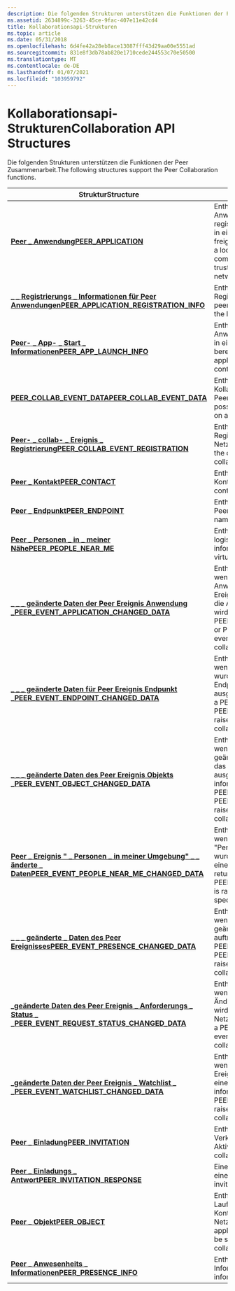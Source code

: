 ```yaml
---
description: Die folgenden Strukturen unterstützen die Funktionen der Peer Zusammenarbeit. Structuredescriptionpeer \_ applicationenthält Daten, die eine lokal installierte Software Anwendung oder-Komponente beschreiben, die registriert und mit vertrauenswürdigen Kontakten in einem Peer Zusammenarbeits Netzwerk gemeinsam genutzt werden kann. \_ \_ Info zur Peer Anwendungs Registrierung \_ enthält Peer Anwendungsinformationen für die Registrierung beim lokalen Computer. Peer \_ App \_ Launch \_ infoenthält die Startinformationen der Peer Anwendungs Anwendung, die von einem Kontakt in einer vorherigen Peer Einladungs Anforderung bereitgestellt werden. Peer \_ collab- \_ Ereignis \_ datacontains Variant-Daten für jedes mögliche Peer Collaboration Network-Ereignis, das auf einem Peer ausgelöst wird. \_Die Peer collab- \_ Ereignis \_ registrationenthält die Daten, die von einem Peer für die Registrierung für bestimmte Peer Zusammenarbeits Netzwerk-Ereignisse verwendet werden. Peer \_ contactenthält Informationen zu einem bestimmten Kontakt. Peer \_ endpointenthält die Adresse und den anzeigen Amen eines Peer Endpunkts. Peer \_ People \_ near \_ meenthält Informationen zu einem Peer im gleichen logischen oder virtuellen Subnetz. \_ \_ Von der Peer Ereignis Anwendung \_ geänderte \_ datacontains-Informationen, die zurückgegeben werden, wenn eine Peer- \_ Ereignis Endpunkt- \_ Anwendung geändert wurde, oder ein Peer Ereignis, bei dem das geänderte Ereignis für die \_ \_ \_ \_ \_ Anwendung \_ auf einem Peer ausgelöst wird Peer \_ Ereignis \_ Endpunkt \_ geänderte \_ datacontains-Informationen, die zurückgegeben werden, wenn ein Peer \_ Ereignis \_ Endpunkt \_ geändert wurde, oder ein Peer Ereignis, bei dem \_ \_ mein \_ Endpunkt Änderungs \_ Ereignis auf einem Peer ausgelöst wird Peer \_ Ereignis \_ Objekt \_ geänderte \_ datacontains-Informationen, die zurückgegeben werden, wenn ein Peer \_ Ereignis \_ Endpunkt- \_ Objekt geändert wurde, oder ein Peer Ereignis, bei dem das \_ geänderte Ereignis \_ \_ \_ \_ des Objekts auf einem Peer ausgelöst wird Peer \_ Ereignis \_ Personen \_ in \_ meiner Nähe \_ änderte \_ datacontains-Informationen, die zurückgegeben werden, wenn eine Peer Ereignis Person in \_ \_ \_ der Nähe von \_ mir \_ geänderte Ereignisse auf einem Peer ausgelöst wird, der Teil eines subnetzspezifischen Peer Zusammenarbeits Netzwerks ist Peer- \_ Ereignis \_ Präsenz \_ geänderte \_ datacontains-Informationen, die zurückgegeben werden, wenn eine Peer \_ Ereignis Endpunkt- \_ \_ Präsenz \_ geändert \_ \_ \_ \_ wurde Peer \_ Ereignis \_ Anforderungs \_ Status \_ geänderte \_ datacontains-Informationen, die zurückgegeben werden, wenn ein Peer \_ Ereignis \_ Request-Status Änderungs \_ \_ Ereignis auf einem Peer ausgelöst wird, der Teil eines Peer Zusammenarbeits Netzwerks ist. Peer \_ Event \_ Watchlist \_ geänderte \_ datacontains-Informationen, die zurückgegeben werden, wenn ein \_ \_ \_ geändertes Ereignis Watchlist-Ereignis auf einem Peer ausgelöst wird, der Teil eines Peer Zusammenarbeits Netzwerks ist Peer \_ invitationenthält eine Anforderung zum initiieren oder Verknüpfen einer Peer Kollaborations Aktivität. Peer \_ Einladungs \_ Antwort eine Antwort auf eine Einladung zur Teilnahme an einer Peer Kollaborations Aktivität. \_Das Peer Objekt enthält anwendungsspezifische Laufzeitinformationen, die mit vertrauenswürdigen Kontakten in einem Peer Zusammenarbeits Netzwerk freigegeben werden können. Peer \_ Anwesenheits \_ Info enthält Informationen zu bestimmten Peer Anwesenheits Informationen.
ms.assetid: 2634899c-3263-45ce-9fac-407e11e42cd4
title: Kollaborationsapi-Strukturen
ms.topic: article
ms.date: 05/31/2018
ms.openlocfilehash: 6d4fe42a28eb8ace13087fff43d29aa00e5551ad
ms.sourcegitcommit: 831e8f3db78ab820e1710cede244553c70e50500
ms.translationtype: MT
ms.contentlocale: de-DE
ms.lasthandoff: 01/07/2021
ms.locfileid: "103959792"
---
```

# <a name="collaboration-api-structures"></a><span data-ttu-id="69364-103">Kollaborationsapi-Strukturen</span><span class="sxs-lookup"><span data-stu-id="69364-103">Collaboration API Structures</span></span>

<span data-ttu-id="69364-104">Die folgenden Strukturen unterstützen die Funktionen der Peer Zusammenarbeit.</span><span class="sxs-lookup"><span data-stu-id="69364-104">The following structures support the Peer Collaboration functions.</span></span>

| <span data-ttu-id="69364-105">Struktur</span><span class="sxs-lookup"><span data-stu-id="69364-105">Structure</span></span>                                                                                      | <span data-ttu-id="69364-106">BESCHREIBUNG</span><span class="sxs-lookup"><span data-stu-id="69364-106">Description</span></span>                                                                                                                                                                                        |
|------------------------------------------------------------------------------------------------|----------------------------------------------------------------------------------------------------------------------------------------------------------------------------------------------------|
| [<span data-ttu-id="69364-107">**Peer \_ Anwendung**</span><span class="sxs-lookup"><span data-stu-id="69364-107">**PEER\_APPLICATION**</span></span>](/windows/desktop/api/P2P/ns-p2p-peer_application)                                                  | <span data-ttu-id="69364-108">Enthält Daten, die eine lokal installierte Software Anwendung oder-Komponente beschreiben, die registriert und mit vertrauenswürdigen Kontakten in einem Peer Zusammenarbeits Netzwerk freigegeben werden kann.</span><span class="sxs-lookup"><span data-stu-id="69364-108">Contains data describing a locally installed software application or component that can be registered and shared with trusted contacts within a peer collaboration network.</span></span>                        |
| [<span data-ttu-id="69364-109">**\_ \_ Registrierungs \_ Informationen für Peer Anwendungen**</span><span class="sxs-lookup"><span data-stu-id="69364-109">**PEER\_APPLICATION\_REGISTRATION\_INFO**</span></span>](/windows/desktop/api/P2P/ns-p2p-peer_application_registration_info)            | <span data-ttu-id="69364-110">Enthält Peer Anwendungsinformationen für die Registrierung beim lokalen Computer.</span><span class="sxs-lookup"><span data-stu-id="69364-110">Contains peer application information for registration with the local computer.</span></span>                                                                                                                    |
| [<span data-ttu-id="69364-111">**Peer- \_ App- \_ Start \_ Informationen**</span><span class="sxs-lookup"><span data-stu-id="69364-111">**PEER\_APP\_LAUNCH\_INFO**</span></span>](/windows/desktop/api/P2P/ns-p2p-peer_app_launch_info)                                        | <span data-ttu-id="69364-112">Enthält die Startinformationen der Peer Anwendungs Anwendung, die von einem Kontakt in einer vorherigen Peer Einladungs Anforderung bereitgestellt werden.</span><span class="sxs-lookup"><span data-stu-id="69364-112">Contains the peer application application launch information provided by a contact in a previous peer invite request.</span></span>                                                                              |
| [<span data-ttu-id="69364-113">**PEER_COLLAB_EVENT_DATA**</span><span class="sxs-lookup"><span data-stu-id="69364-113">**PEER_COLLAB_EVENT_DATA**</span></span>](/windows/win32/api/p2p/ns-p2p-peer_collab_event_data-r1)                                    | <span data-ttu-id="69364-114">Enthält Variant-Daten für jedes mögliche Peer Kollaborations Netzwerk Ereignis, das auf einem Peer ausgelöst wird.</span><span class="sxs-lookup"><span data-stu-id="69364-114">Contains variant data for each possible peer collaboration network event raised on a peer.</span></span>                                                                                                         |
| [<span data-ttu-id="69364-115">**Peer- \_ collab- \_ Ereignis \_ Registrierung**</span><span class="sxs-lookup"><span data-stu-id="69364-115">**PEER\_COLLAB\_EVENT\_REGISTRATION**</span></span>](/windows/desktop/api/P2P/ns-p2p-peer_collab_event_registration)                    | <span data-ttu-id="69364-116">Enthält die Daten, die von einem Peer zum Registrieren für bestimmte Peer Zusammenarbeits Netzwerk-Ereignisse verwendet werden.</span><span class="sxs-lookup"><span data-stu-id="69364-116">Contains the data used by a peer to register for specific peer collaboration network events.</span></span>                                                                                                       |
| [<span data-ttu-id="69364-117">**Peer \_ Kontakt**</span><span class="sxs-lookup"><span data-stu-id="69364-117">**PEER\_CONTACT**</span></span>](/windows/desktop/api/P2P/ns-p2p-peer_contact)                                                          | <span data-ttu-id="69364-118">Enthält Informationen zu einem bestimmten Kontakt.</span><span class="sxs-lookup"><span data-stu-id="69364-118">Contains information about a specific contact.</span></span>                                                                                                                                                     |
| [<span data-ttu-id="69364-119">**Peer \_ Endpunkt**</span><span class="sxs-lookup"><span data-stu-id="69364-119">**PEER\_ENDPOINT**</span></span>](/windows/desktop/api/P2P/ns-p2p-peer_endpoint)                                                        | <span data-ttu-id="69364-120">Enthält die Adresse und den anzeigen Amen eines Peer Endpunkts.</span><span class="sxs-lookup"><span data-stu-id="69364-120">Contains the address and friendly name of a peer endpoint.</span></span>                                                                                                                                         |
| [<span data-ttu-id="69364-121">**Peer \_ Personen \_ in \_ meiner Nähe**</span><span class="sxs-lookup"><span data-stu-id="69364-121">**PEER\_PEOPLE\_NEAR\_ME**</span></span>](/windows/desktop/api/P2P/ns-p2p-peer_people_near_me)                                          | <span data-ttu-id="69364-122">Enthält Informationen zu einem Peer im gleichen logischen oder virtuellen Subnetz.</span><span class="sxs-lookup"><span data-stu-id="69364-122">Contains information about a peer in the same logical or virtual subnet.</span></span>                                                                                                                           |
| [<span data-ttu-id="69364-123">**\_ \_ \_ geänderte Daten der Peer Ereignis Anwendung \_**</span><span class="sxs-lookup"><span data-stu-id="69364-123">**PEER\_EVENT\_APPLICATION\_CHANGED\_DATA**</span></span>](/windows/desktop/api/P2P/ns-p2p-peer_event_application_changed_data)         | <span data-ttu-id="69364-124">Enthält Informationen, die zurückgegeben werden, wenn eine Peer \_ Ereignis \_ Endpunkt- \_ Anwendung \_ geändert wurde oder ein Peer Ereignis, bei dem das \_ \_ \_ \_ geänderte Ereignis für die Anwendung auf einem Peer ausgelöst wird</span><span class="sxs-lookup"><span data-stu-id="69364-124">Contains information returned when a PEER\_EVENT\_ENDPOINT\_APPLICATION\_CHANGED or PEER\_EVENT\_MY\_APPLICATION\_CHANGED event is raised on a peer participating in a peer collaboration network.</span></span> |
| [<span data-ttu-id="69364-125">**\_ \_ \_ geänderte Daten für Peer Ereignis Endpunkt \_**</span><span class="sxs-lookup"><span data-stu-id="69364-125">**PEER\_EVENT\_ENDPOINT\_CHANGED\_DATA**</span></span>](/windows/desktop/api/P2P/ns-p2p-peer_event_endpoint_changed_data)               | <span data-ttu-id="69364-126">Enthält Informationen, die zurückgegeben werden, wenn ein Peer \_ Ereignis \_ Endpunkt \_ geändert wurde oder ein Peer Ereignis, bei dem \_ \_ mein \_ Endpunkt Änderungs \_ Ereignis auf einem Peer ausgelöst wird</span><span class="sxs-lookup"><span data-stu-id="69364-126">Contains information returned when a PEER\_EVENT\_ENDPOINT\_CHANGED or PEER\_EVENT\_MY\_ENDPOINT\_CHANGED event is raised on a peer participating in a peer collaboration network.</span></span>                 |
| [<span data-ttu-id="69364-127">**\_ \_ \_ geänderte Daten des Peer Ereignis Objekts \_**</span><span class="sxs-lookup"><span data-stu-id="69364-127">**PEER\_EVENT\_OBJECT\_CHANGED\_DATA**</span></span>](/windows/desktop/api/P2P/ns-p2p-peer_event_object_changed_data)                   | <span data-ttu-id="69364-128">Enthält Informationen, die zurückgegeben werden, wenn ein Peer \_ Ereignis \_ Endpunkt- \_ Objekt \_ geändert wurde oder ein Peer Ereignis, bei dem das \_ \_ \_ Objekt \_ geändert wurde, auf einem Peer ausgelöst wird, der Teil eines Peer</span><span class="sxs-lookup"><span data-stu-id="69364-128">Contains information returned when a PEER\_EVENT\_ENDPOINT\_OBJECT\_CHANGED or PEER\_EVENT\_MY\_OBJECT\_CHANGED event is raised on a peer participating in a peer collaboration network.</span></span>           |
| [<span data-ttu-id="69364-129">**Peer \_ Ereignis " \_ Personen \_ in meiner Umgebung" \_ \_ änderte \_ Daten**</span><span class="sxs-lookup"><span data-stu-id="69364-129">**PEER\_EVENT\_PEOPLE\_NEAR\_ME\_CHANGED\_DATA**</span></span>](/windows/desktop/api/P2P/ns-p2p-peer_event_people_near_me_changed_data) | <span data-ttu-id="69364-130">Enthält Informationen, die zurückgegeben werden, wenn ein Peer Ereignis, bei dem das \_ \_ Ereignis "Personen in meiner Umgebung" \_ \_ \_ geändert wurde, auf einem Peer ausgelöst wird, der Teil eines subnetzspezifischen</span><span class="sxs-lookup"><span data-stu-id="69364-130">Contains information returned when a PEER\_EVENT\_PEOPLE\_NEAR\_ME\_CHANGED event is raised on a peer participating in a subnet-specific peer collaboration network.</span></span>                               |
| [<span data-ttu-id="69364-131">**\_ \_ \_ geänderte \_ Daten des Peer Ereignisses**</span><span class="sxs-lookup"><span data-stu-id="69364-131">**PEER\_EVENT\_PRESENCE\_CHANGED\_DATA**</span></span>](/windows/desktop/api/P2P/ns-p2p-peer_event_presence_changed_data)               | <span data-ttu-id="69364-132">Enthält Informationen, die zurückgegeben werden, wenn eine Peer \_ Ereignis \_ Endpunkt- \_ Präsenz \_ geändert \_ \_ \_ \_ wurde oder wenn ein Peer Ereignis auftritt</span><span class="sxs-lookup"><span data-stu-id="69364-132">Contains information returned when a PEER\_EVENT\_ENDPOINT\_PRESENCE\_CHANGED or PEER\_EVENT\_MY\_PRESENCE\_CHANGED event is raised on a peer participating in a peer collaboration network.</span></span>       |
| [<span data-ttu-id="69364-133">**\_geänderte Daten des Peer Ereignis \_ Anforderungs \_ Status \_ \_**</span><span class="sxs-lookup"><span data-stu-id="69364-133">**PEER\_EVENT\_REQUEST\_STATUS\_CHANGED\_DATA**</span></span>](/windows/desktop/api/P2P/ns-p2p-peer_event_request_status_changed_data)  | <span data-ttu-id="69364-134">Enthält Informationen, die zurückgegeben werden, wenn ein Peer \_ Ereignis \_ Request-Status Änderungs \_ \_ Ereignis auf einem Peer ausgelöst wird, der Teil eines Peer Zusammenarbeits Netzwerks ist.</span><span class="sxs-lookup"><span data-stu-id="69364-134">Contains information returned when a PEER\_EVENT\_REQUEST\_STATUS\_CHANGED event is raised on a peer participating in a peer collaboration network.</span></span>                                                |
| [<span data-ttu-id="69364-135">**\_geänderte Daten der Peer Ereignis \_ Watchlist \_ \_**</span><span class="sxs-lookup"><span data-stu-id="69364-135">**PEER\_EVENT\_WATCHLIST\_CHANGED\_DATA**</span></span>](/windows/desktop/api/P2P/ns-p2p-peer_event_watchlist_changed_data)             | <span data-ttu-id="69364-136">Enthält Informationen, die zurückgegeben werden, wenn ein Peer \_ Ereignis \_ Watchlist-Änderungs \_ Ereignis auf einem Peer ausgelöst wird, der Teil eines Peer Kollaborations Netzwerks ist.</span><span class="sxs-lookup"><span data-stu-id="69364-136">Contains information returned when a PEER\_EVENT\_WATCHLIST\_CHANGED event is raised on a peer participating in a peer collaboration network.</span></span>                                                      |
| [<span data-ttu-id="69364-137">**Peer \_ Einladung**</span><span class="sxs-lookup"><span data-stu-id="69364-137">**PEER\_INVITATION**</span></span>](/windows/desktop/api/P2P/ns-p2p-peer_invitation)                                                    | <span data-ttu-id="69364-138">Enthält eine Anforderung zum initiieren oder Verknüpfen einer Peer Kollaborations Aktivität.</span><span class="sxs-lookup"><span data-stu-id="69364-138">Contains a request to initiate or join a peer collaboration activity.</span></span>                                                                                                                              |
| [<span data-ttu-id="69364-139">**Peer \_ Einladungs \_ Antwort**</span><span class="sxs-lookup"><span data-stu-id="69364-139">**PEER\_INVITATION\_RESPONSE**</span></span>](/windows/desktop/api/P2P/ns-p2p-peer_invitation_response)                                 | <span data-ttu-id="69364-140">Eine Antwort auf eine Einladung zur Teilnahme an einer Peer Kollaborations Aktivität.</span><span class="sxs-lookup"><span data-stu-id="69364-140">A response to an invitation to join a peer collaboration activity.</span></span>                                                                                                                                 |
| [<span data-ttu-id="69364-141">**Peer \_ Objekt**</span><span class="sxs-lookup"><span data-stu-id="69364-141">**PEER\_OBJECT**</span></span>](/windows/desktop/api/P2P/ns-p2p-peer_object)                                                            | <span data-ttu-id="69364-142">Enthält anwendungsspezifische Laufzeitinformationen, die mit vertrauenswürdigen Kontakten in einem Peer Zusammenarbeits Netzwerk freigegeben werden können.</span><span class="sxs-lookup"><span data-stu-id="69364-142">Contains application-specific run-time information that can be shared with trusted contacts within a peer collaboration network.</span></span>                                                                   |
| [<span data-ttu-id="69364-143">**Peer \_ Anwesenheits \_ Informationen**</span><span class="sxs-lookup"><span data-stu-id="69364-143">**PEER\_PRESENCE\_INFO**</span></span>](/windows/desktop/api/P2P/ns-p2p-peer_presence_info)                                             | <span data-ttu-id="69364-144">Enthält bestimmte Peer Anwesenheits Informationen.</span><span class="sxs-lookup"><span data-stu-id="69364-144">Contains specific peer presence information.</span></span>                                                                                                                                                       |



 

 

 



